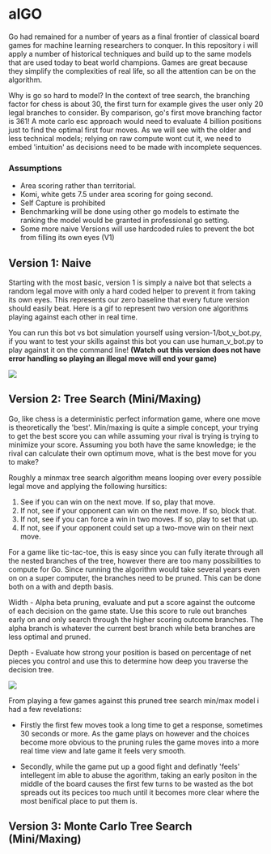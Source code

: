 # alGO

Go had remained for a number of years as a final frontier of classical board games for machine learning researchers to conquer. In this repository i will apply a number of historical techniques and build up to the same models that are used today to beat world champions. Games are great because they simplify the complexities of real life, so all the attention can be on the algorithm. 

Why is go so hard to model? In the context of tree search, the branching factor for chess is about 30, the first turn for example gives the user only 20 legal branches to consider. By comparison, go's first move branching factor is 361! A mote carlo esc approach would need to evaluate 4 billion positions just to find the optimal first four moves. As we will see with the older and less technical models; relying on raw compute wont cut it, we need to embed 'intuition' as decisions need to be made with incomplete sequences. 


### Assumptions
- Area scoring rather than territorial.
- Komi, white gets 7.5 under area scoring for going second.
- Self Capture is prohibited
- Benchmarking will be done using other go models to estimate the ranking the model would be granted in professional go setting.
- Some more naive Versions will use hardcoded rules to prevent the bot from filling its own eyes (V1)

## Version 1: Naive 

Starting with the most basic, version 1 is simply a naive bot that selects a random legal move with only a hard coded helper to prevent it from taking its own eyes. This represents our zero baseline that every future version should easily beat. Here is a gif to represent two version one algorithms playing against each other in real time. 

You can run this bot vs bot simulation yourself using version-1/bot_v_bot.py, if you want to test your skills against this bot you can use human_v_bot.py to play against it on the command line! **(Watch out this version does not have error handling so playing an illegal move will end your game)**

<img src="https://github.com/MatthewBoyce/alGO/blob/main/images/v1.gif?raw=true"/>

## Version 2: Tree Search (Mini/Maxing)

Go, like chess is a deterministic perfect information game, where one move is theoretically the 'best'. Min/maxing is quite a simple concept, your trying to get the best score you can while assuming your rival is trying is trying to minimize your score. Assuming you both have the same knowledge; ie the rival can calculate their own optimum move, what is the best move for you to make?

Roughly a minmax tree search algorithm  means looping over every possible legal move and applying the following hursitics:

1. See if you can win on the next move. If so, play that move.
2. If not, see if your opponent can win on the next move. If so, block that.
3. If not, see if you can force a win in two moves. If so, play to set that up.
4. If not, see if your opponent could set up a two-move win on their next move.

For a game like tic-tac-toe, this is easy since you can fully iterate through all the nested branches of the tree, however there are too many possibilities to compute for Go. Since running the algorithm would take several years even on on a super computer, the branches need to be pruned. This can be done both on a with and depth basis.

Width - Alpha beta pruning, evaluate and put a score against the outcome of each decision on the game state. Use this score to rule out branches early on and only search through the higher scoring outcome branches. The alpha branch is whatever the current best branch while beta branches are less optimal and pruned.

Depth - Evaluate how strong your position is based on percentage of net pieces you control and use this to determine how deep you traverse the decision tree.

<img src="https://github.com/MatthewBoyce/alGO/blob/main/images/v2.gif?raw=true"/>

From playing a few games against this pruned tree search min/max model i had a few revelations:

- Firstly the first few moves took a long time to get a response, sometimes 30 seconds or more. As the game plays on however and the choices become more obvious to the pruning rules the game moves into a more real time view and late game it feels very smooth. 

- Secondly, while the game put up a good fight and definatly 'feels' intellegent im able to abuse the agorithm, taking an early positon in the middle of the board causes the first few turns to be wasted as the bot spreads out its pecices too much until it becomes more clear where the most benifical place to put them is.

## Version 3: Monte Carlo Tree Search (Mini/Maxing)



